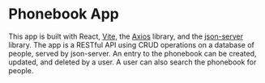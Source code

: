 # Phonebook App

This app is built with React, [Vite](https://vitejs.dev/), the [Axios](https://axios-http.com/) library, and the [json-server](https://github.com/typicode/json-server) library. The app is a RESTful API using CRUD operations on a database of people, served by json-server. An entry to the phonebook can be created, updated, and deleted by a user. A user can also search the phonebook for people.
